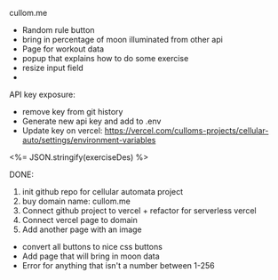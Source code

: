 cullom.me

- Random rule button
- bring in percentage of moon illuminated from other api
- Page for workout data
- popup that explains how to do some exercise
- resize input field 
- 

API key exposure:
- remove key from git history
- Generate new api key and add to .env
- Update key on vercel: https://vercel.com/culloms-projects/cellular-auto/settings/environment-variables 


<%= JSON.stringify(exerciseDes) %>








DONE:
1. init github repo for cellular automata project
3. buy domain name: cullom.me
2. Connect github project to vercel + refactor for serverless vercel
4. Connect vercel page to domain
5. Add another page with an image
- convert all buttons to nice css buttons
- Add page that will bring in moon data
- Error for anything that isn't a number between 1-256

